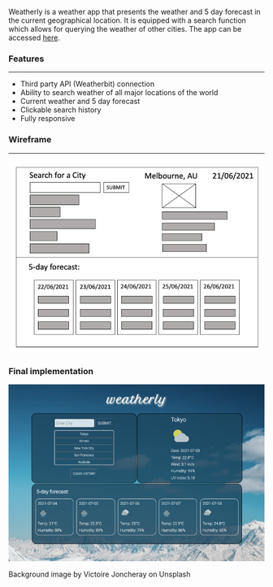Weatherly is a weather app that presents the weather and 5 day forecast in the current geographical location. It is equipped with a search function which allows for querying the weather of other cities. The app can be accessed [here](https://kcsheng.github.io/weatherly/).

### Features

---

- Third party API (Weatherbit) connection
- Ability to search weather of all major locations of the world
- Current weather and 5 day forecast
- Clickable search history
- Fully responsive

### Wireframe

---

![the initial wireframe for the weatherly project](./assets/img/wireframe.png)

### Final implementation

![final screenshot of weatherly](./assets/img/screenshot.png)

Background image by Victoire Joncheray on Unsplash
